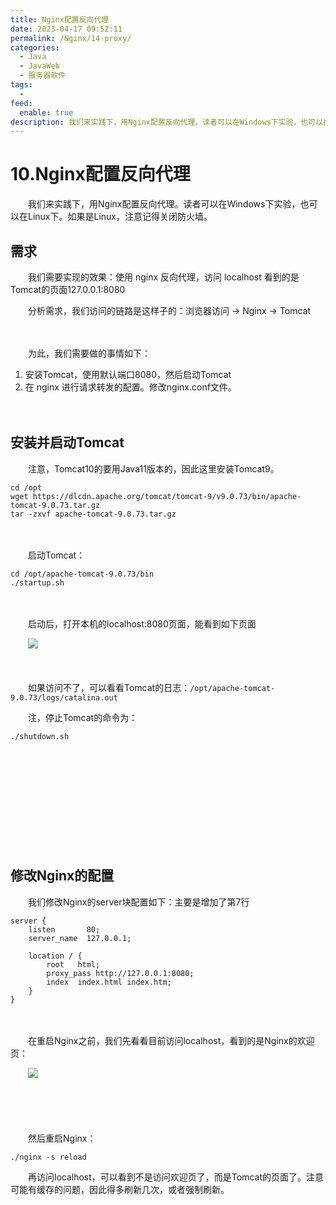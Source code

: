 ```yaml
---
title: Nginx配置反向代理
date: 2023-04-17 09:52:11
permalink: /Nginx/14-proxy/
categories:
  - Java
  - JavaWeb
  - 服务器软件
tags:
  - 
feed:
  enable: true
description: 我们来实践下，用Nginx配置反向代理。读者可以在Windows下实验，也可以在Linux下。如果是Linux，注意记得关闭防火墙。
---
```

# 10.Nginx配置反向代理

　　我们来实践下，用Nginx配置反向代理。读者可以在Windows下实验，也可以在Linux下。如果是Linux，注意记得关闭防火墙。

<!-- more -->

## 需求

　　我们需要实现的效果：使用 nginx 反向代理，访问 localhost 看到的是Tomcat的页面127.0.0.1:8080

　　分析需求，我们访问的链路是这样子的：浏览器访问 → Nginx → Tomcat

　　‍

　　为此，我们需要做的事情如下：

1. 安装Tomcat，使用默认端口8080，然后启动Tomcat
2. 在 nginx 进行请求转发的配置。修改nginx.conf文件。

　　‍

## 安装并启动Tomcat

　　注意，Tomcat10的要用Java11版本的，因此这里安装Tomcat9。

```
cd /opt
wget https://dlcdn.apache.org/tomcat/tomcat-9/v9.0.73/bin/apache-tomcat-9.0.73.tar.gz
tar -zxvf apache-tomcat-9.0.73.tar.gz
```

　　‍

　　启动Tomcat：

```
cd /opt/apache-tomcat-9.0.73/bin
./startup.sh
```

　　‍

　　启动后，打开本机的localhost:8080页面，能看到如下页面

　　![](https://image.peterjxl.com/blog/image-20230327222324-3obxmyh.png)

　　‍

　　如果访问不了，可以看看Tomcat的日志：`/opt/apache-tomcat-9.0.73/logs/catalina.out`

　　注，停止Tomcat的命令为：

```
./shutdown.sh
```

　　‍

　　‍

　　‍

　　‍

　　‍

## 修改Nginx的配置

　　我们修改Nginx的server块配置如下：主要是增加了第7行

```nginx
server {
    listen       80;
    server_name  127.0.0.1;

    location / {
        root   html;
        proxy_pass http://127.0.0.1:8080;
        index  index.html index.htm;
    }
}
```

　　‍

　　在重启Nginx之前，我们先看看目前访问localhost，看到的是Nginx的欢迎页：

　　![](https://image.peterjxl.com/blog/image-20230327222632-3zj6e07.png)

　　‍

　　‍

　　然后重启Nginx：

```nginx
./nginx -s reload
```

　　再访问localhost，可以看到不是访问欢迎页了，而是Tomcat的页面了。注意可能有缓存的问题，因此得多刷新几次，或者强制刷新。

　　‍
